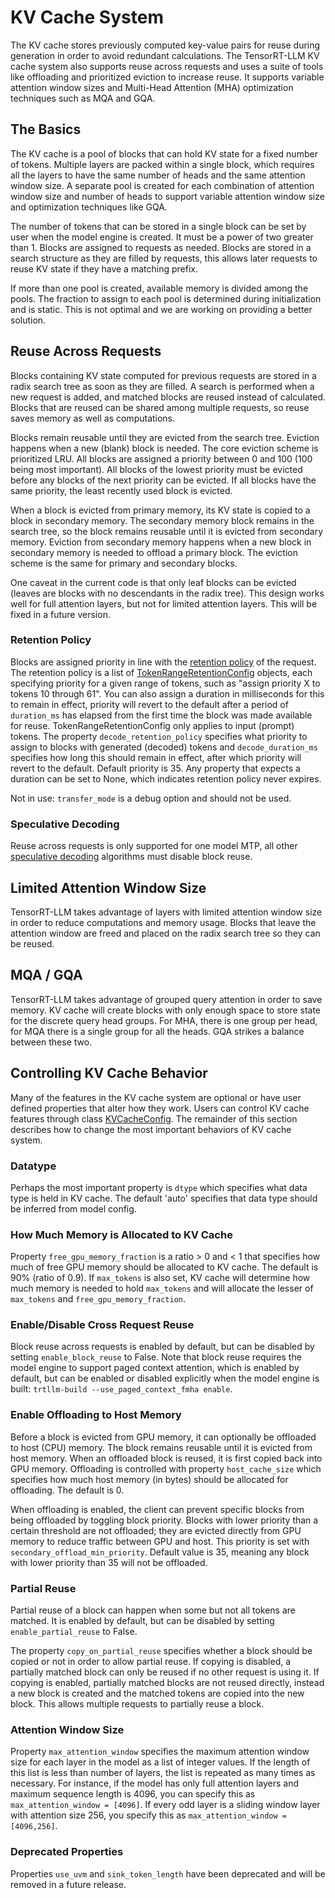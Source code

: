 # KV Cache System

The KV cache stores previously computed key-value pairs for reuse during generation in order to avoid redundant calculations. The TensorRT-LLM KV cache system also supports reuse across requests and uses a suite of tools like offloading and prioritized eviction to increase reuse. It supports variable attention window sizes and Multi-Head Attention (MHA) optimization techniques such as MQA and GQA.

## The Basics

The KV cache is a pool of blocks that can hold KV state for a fixed number of tokens. Multiple layers are packed within a single block, which requires all the layers to have the same number of heads and the same attention window size. A separate pool is created for each combination of attention window size and number of heads to support variable attention window size and optimization techniques like GQA.

The number of tokens that can be stored in a single block can be set by user when the model engine is created. It must be a power of two greater than 1. Blocks are assigned to requests as needed. Blocks are stored in a search structure as they are filled by requests, this allows later requests to reuse KV state if they have a matching prefix.

If more than one pool is created, available memory is divided among the pools. The fraction to assign to each pool is determined during initialization and is static. This is not optimal and we are working on providing a better solution.

## Reuse Across Requests

Blocks containing KV state computed for previous requests are stored in a radix search tree as soon as they are filled. A search is performed when a new request is added, and matched blocks are reused instead of calculated. Blocks that are reused can be shared among multiple requests, so reuse saves memory as well as computations.

Blocks remain reusable until they are evicted from the search tree. Eviction happens when a new (blank) block is needed. The core eviction scheme is prioritized LRU. All blocks are assigned a priority between 0 and 100 (100 being most important). All blocks of the lowest priority must be evicted before any blocks of the next priority can be evicted. If all blocks have the same priority, the least recently used block is evicted.

When a block is evicted from primary memory, its KV state is copied to a block in secondary memory. The secondary memory block remains in the search tree, so the block remains reusable until it is evicted from secondary memory. Eviction from secondary memory happens when a new block in secondary memory is needed to offload a primary block. The eviction scheme is the same for primary and secondary blocks.

One caveat in the current code is that only leaf blocks can be evicted (leaves are blocks with no descendants in the radix tree). This design works well for full attention layers, but not for limited attention layers. This will be fixed in a future version.

### Retention Policy

Blocks are assigned priority in line with the [retention policy](llm-api/reference.html#tensorrt_llm.llmapi.KvCacheRetentionConfig) of the request. The retention policy is a list of [TokenRangeRetentionConfig](llm-api/reference.html#tensorrt_llm.llmapi.KvCacheRetentionConfig.KvCacheRetentionConfig) objects, each specifying priority for a given range of tokens, such as "assign priority X to tokens 10 through 61". You can also assign a duration in milliseconds for this to remain in effect, priority will revert to the default after a period of ```duration_ms``` has elapsed from the first time the block was made available for reuse. TokenRangeRetentionConfig only applies to input (prompt) tokens. The property ```decode_retention_policy``` specifies what priority to assign to blocks with generated (decoded) tokens and ```decode_duration_ms``` specifies how long this should remain in effect, after which priority will revert to the default. Default priority is 35. Any property that expects a duration can be set to None, which indicates retention policy never expires.

Not in use: ```transfer_mode``` is a debug option and should not be used.

### Speculative Decoding

Reuse across requests is only supported for one model MTP, all other [speculative decoding](speculative-decoding.md) algorithms must disable block reuse.

## Limited Attention Window Size

TensorRT-LLM takes advantage of layers with limited attention window size in order to reduce computations and memory usage. Blocks that leave the attention window are freed and placed on the radix search tree so they can be reused. 

## MQA / GQA

TensorRT-LLM takes advantage of grouped query attention in order to save memory. KV cache will create blocks with only enough space to store state for the discrete query head groups. For MHA, there is one group per head, for MQA there is a single group for all the heads. GQA strikes a balance between these two.

## Controlling KV Cache Behavior

Many of the features in the KV cache system are optional or have user defined properties that alter how they work. Users can control KV cache features through class [KVCacheConfig](llm-api/reference.html#tensorrt_llm.llmapi.KvCacheConfig). The remainder of this section describes how to change the most important behaviors of KV cache system.

### Datatype

Perhaps the most important property is ```dtype``` which specifies what data type is held in KV cache. The default 'auto' specifies that data type should be inferred from model config. 

### How Much Memory is Allocated to KV Cache

Property ```free_gpu_memory_fraction``` is a ratio > 0 and < 1 that specifies how much of free GPU memory should be allocated to KV cache. The default is 90% (ratio of 0.9). If ```max_tokens``` is also set, KV cache will determine how much memory is needed to hold ```max_tokens``` and will allocate the lesser of ```max_tokens``` and ```free_gpu_memory_fraction```.

### Enable/Disable Cross Request Reuse

Block reuse across requests is enabled by default, but can be disabled by setting ```enable_block_reuse``` to False. Note that block reuse requires the model engine to support paged context attention, which is enabled by default, but can be enabled or disabled explicitly when the model engine is built: ```trtllm-build --use_paged_context_fmha enable```.

### Enable Offloading to Host Memory

Before a block is evicted from GPU memory, it can optionally be offloaded to host (CPU) memory. The block remains reusable until it is evicted from host memory. When an offloaded block is reused, it is first copied back into GPU memory. Offloading is controlled with property ```host_cache_size``` which specifies how much host memory (in bytes) should be allocated for offloading. The default is 0.

When offloading is enabled, the client can prevent specific blocks from being offloaded by toggling block priority. Blocks with lower priority than a certain threshold are not offloaded; they are evicted directly from GPU memory to reduce traffic between GPU and host. This priority is set with ```secondary_offload_min_priority```. Default value is 35, meaning any block with lower priority than 35 will not be offloaded.

### Partial Reuse

Partial reuse of a block can happen when some but not all tokens are matched. It is enabled by default, but can be disabled by setting ```enable_partial_reuse``` to False.

The property ```copy_on_partial_reuse``` specifies whether a block should be copied or not in order to allow partial reuse. If copying is disabled, a partially matched block can only be reused if no other request is using it. If copying is enabled, partially matched blocks are not reused directly, instead a new block is created and the matched tokens are copied into the new block. This allows multiple requests to partially reuse a block.

### Attention Window Size

Property ```max_attention_window``` specifies the maximum attention window size for each layer in the model as a list of integer values. If the length of this list is less than number of layers, the list is repeated as many times as necessary. For instance, if the model has only full attention layers and maximum sequence length is 4096, you can specify this as ```max_attention_window = [4096]```. If every odd layer is a sliding window layer with attention size 256, you specify this as ```max_attention_window = [4096,256]```.

### Deprecated Properties

Properties ```use_uvm``` and ```sink_token_length``` have been deprecated and will be removed in a future release.


